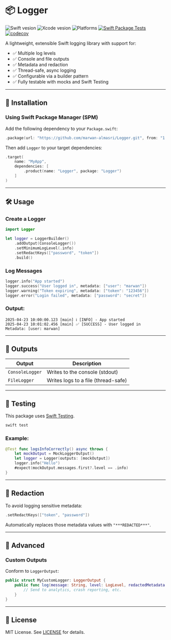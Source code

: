 # 📦 Logger

![Swift vesion](https://img.shields.io/badge/swift-5.10-orange.svg?logo=swift)
![Xcode vesion](https://img.shields.io/badge/xcode-16.0^-blue.svg?logo=Xcode)
![Platforms](https://img.shields.io/badge/platforms-iOS|macOS-lightgray.svg?logo=apple)
[![Swift Package Tests](https://github.com/marwan-almasri/Logger/actions/workflows/test.yml/badge.svg)](https://github.com/marwan-almasri/Logger/actions/workflows/test.yml)
[![codecov](https://codecov.io/gh/marwan-almasri/Logger/graph/badge.svg?token=HKPRP9S7VT)](https://codecov.io/gh/marwan-almasri/Logger)

A lightweight, extensible Swift logging library with support for:
- ✅ Multiple log levels
- ✅ Console and file outputs
- ✅ Metadata and redaction
- ✅ Thread-safe, async logging
- ✅ Configurable via a builder pattern
- ✅ Fully testable with mocks and Swift Testing

---

## 🚀 Installation

### Using Swift Package Manager (SPM)

Add the following dependency to your `Package.swift`:

```swift
.package(url: "https://github.com/marwan-almasri/Logger.git", from: "1.0.0")
```

Then add `Logger` to your target dependencies:

```swift
.target(
    name: "MyApp",
    dependencies: [
        .product(name: "Logger", package: "Logger")
    ]
)
```

---

## 🛠 Usage

### Create a Logger

```swift
import Logger

let logger = LoggerBuilder()
    .addOutput(ConsoleLogger())
    .setMinimumLogLevel(.info)
    .setRedactKeys(["password", "token"])
    .build()
```

### Log Messages

```swift
logger.info("App started")
logger.success("User logged in", metadata: ["user": "marwan"])
logger.warning("Token expiring", metadata: ["token": "123456"])
logger.error("Login failed", metadata: ["password": "secret"])
```

### Output:
```
2025-04-23 10:00:00.123 [main] ℹ️ [INFO] - App started
2025-04-23 10:01:02.456 [main] ✅ [SUCCESS] - User logged in
Metadata: [user: marwan]
```

---

## 📂 Outputs

| Output         | Description                         |
|----------------|-------------------------------------|
| `ConsoleLogger` | Writes to the console (stdout)     |
| `FileLogger`    | Writes logs to a file (thread-safe) |

---

## 🧪 Testing

This package uses [Swift Testing](https://github.com/apple/swift-testing).

```bash
swift test
```

### Example:

```swift
@Test func logsInfoCorrectly() async throws {
    let mockOutput = MockLoggerOutput()
    let logger = Logger(outputs: [mockOutput])
    logger.info("Hello")
    #expect(mockOutput.messages.first?.level == .info)
}
```

---

## 🔐 Redaction

To avoid logging sensitive metadata:

```swift
.setRedactKeys(["token", "password"])
```

Automatically replaces those metadata values with `"***REDACTED***"`.

---

## 🧰 Advanced

### Custom Outputs

Conform to `LoggerOutput`:

```swift
public struct MyCustomLogger: LoggerOutput {
    public func log(message: String, level: LogLevel, redactedMetadata: [String: String]?) {
        // Send to analytics, crash reporting, etc.
    }
}
```

---

## 📄 License

MIT License. See [LICENSE](LICENSE) for details.

